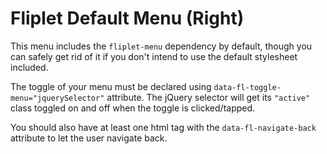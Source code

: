 # Fliplet Default Menu (Right)

This menu includes the `fliplet-menu` dependency by default, though you can safely get rid of it if you don't intend to use the default stylesheet included.

The toggle of your menu must be declared using `data-fl-toggle-menu="jquerySelector"` attribute. The jQuery selector will get its `"active"` class toggled on and off when the toggle is clicked/tapped.

You should also have at least one html tag with the `data-fl-navigate-back` attribute to let the user navigate back.
